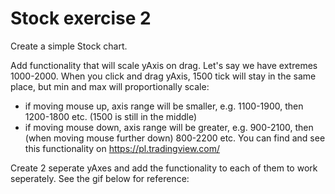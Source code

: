 # Stock exercise 2

Create a simple Stock chart.

Add functionality that will scale yAxis on drag. Let's say we have extremes 1000-2000. When you click and drag yAxis, 1500 tick will stay in the same place, but min and max will proportionally scale:
- if moving mouse up, axis range will be smaller, e.g. 1100-1900, then 1200-1800 etc. (1500 is still in the middle)
- if moving mouse down, axis range will be greater, e.g. 900-2100, then (when moving mouse further down) 800-2200 etc.
You can find and see this functionality on https://pl.tradingview.com/

Create 2 seperate yAxes and add the functionality to each of them to work seperately. See the gif below for reference:
